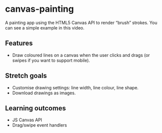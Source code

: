# canvas-painting

A painting app using the HTML5 Canvas API to render “brush” strokes. You can see a simple example in this video.

## Features 

- Draw coloured lines on a canvas when the user clicks and drags (or swipes if you want to support mobile).

## Stretch goals 

- Customise drawing settings: line width, line colour, line shape.
- Download drawings as images.
## Learning outcomes 
- JS Canvas API
- Drag/swipe event handlers
